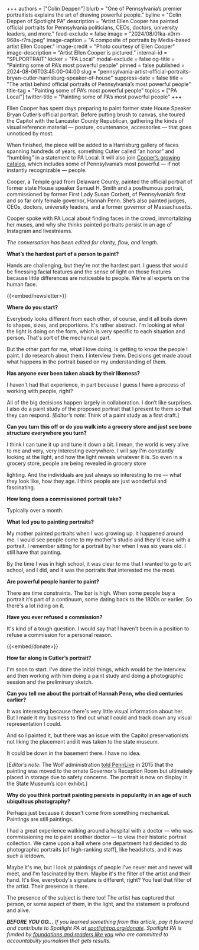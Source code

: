 +++
authors = ["Colin Deppen"]
blurb = "One of Pennsylvania’s premier portraitists explains the art of drawing powerful people."
byline = "Colin Deppen of Spotlight PA"
description = "Artist Ellen Cooper has painted official portraits for Pennsylvania politicians, CEOs, doctors, university leaders, and more."
feed-exclude = false
image = "2024/08/01ka-x0rm-968s-r7rs.jpeg"
image-caption = "A composite of portraits by Media-based artist Ellen Cooper."
image-credit = "Photo courtesy of Ellen Cooper"
image-description = "Artist Ellen Cooper is pictured."
internal-id = "SPLPORTRAIT"
kicker = "PA Local"
modal-exclude = false
og-title = "Painting some of PA’s most powerful people"
pinned = false
published = 2024-08-06T03:45:00-04:00
slug = "pennsylvania-artist-official-portraits-bryan-cutler-harrisburg-speaker-of-house"
suppress-date = false
title = "The artist behind official portraits of Pennsylvania’s most powerful people"
title-tag = "Painting some of PA’s most powerful people"
topics = ["PA Local"]
twitter-title = "Painting some of PA’s most powerful people"
+++

Ellen Cooper has spent days preparing to paint former state House Speaker Bryan Cutler’s official portrait. Before putting brush to canvas, she toured the Capitol with the Lancaster County Republican, gathering the kinds of visual reference material — posture, countenance, accessories — that goes unnoticed by most.

When finished, the piece will be added to a Harrisburg gallery of faces spanning hundreds of years, something Cutler called “an honor” and “humbling” in a statement to PA Local. It will also join <a href="https://www.ellencooper.net/official-portraits">Cooper’s growing catalog</a>, which includes some of Pennsylvania’s most powerful — if not instantly recognizable — people.

Cooper, a Temple grad from Delaware County, painted the official portrait of former state House speaker Samuel H. Smith and a posthumous portrait, commissioned by former First Lady Susan Corbett, of Pennsylvania’s first and so far only female governor, Hannah Penn. She’s also painted judges, CEOs, doctors, university leaders, and a former governor of Massachusetts.

Cooper spoke with PA Local about finding faces in the crowd, immortalizing her muses, and why she thinks painted portraits persist in an age of Instagram and livestreams.

<em>The conversation has been edited for clarity, flow, and length</em>.

<strong>What’s the hardest part of a person to paint?</strong>

Hands are challenging, but they&#39;re not the hardest part. I guess that would be finessing facial features and the sense of light on those features because little differences are noticeable to people. We&#39;re all experts on the human face.

{{<embed/newsletter>}}

<strong>Where do you start?</strong>

Everybody looks different from each other, of course, and it all boils down to shapes, sizes, and proportions. It&#39;s rather abstract. I&#39;m looking at what the light is doing on the form, which is very specific to each situation and person. That&#39;s sort of the mechanical part.

But the other part for me, what I love doing, is getting to know the people I paint. I do research about them. I interview them. Decisions get made about what happens in the portrait based on my understanding of them.

<strong>Has anyone ever been taken aback by their likeness?</strong>

I haven&#39;t had that experience, in part because I guess I have a process of working with people, right?

All of the big decisions happen largely in collaboration. I don’t like surprises. I also do a paint study of the proposed portrait that I present to them so that they can respond. <em>\[Editor’s note:</em> Think of a paint study as a first draft.\]

<strong>Can you turn this off or do you walk into a grocery store and just see bone structure everywhere you turn?</strong>

I think I can tune it up and tune it down a bit. I mean, the world is very alive to me and very, very interesting everywhere. I will say I&#39;m constantly looking at the light, and how the light reveals whatever it is. So even in a grocery store, people are being revealed in grocery store

lighting. And the individuals are just always so interesting to me — what they look like, how they age. I think people are just wonderful and fascinating.

<strong>How long does a commissioned portrait take?</strong>

Typically over a month.

<strong>What led you to painting portraits?</strong>

My mother painted portraits when I was growing up. It happened around me. I would see people come to my mother&#39;s studio and they&#39;d leave with a portrait. I remember sitting for a portrait by her when I was six years old. I still have that painting.

By the time I was in high school, it was clear to me that I wanted to go to art school, and I did, and it was the portraits that interested me the most.

<strong>Are powerful people harder to paint?</strong>

There are time constraints. The bar is high. When some people buy a portrait it’s part of a continuum, some dating back to the 1800s or earlier. So there&#39;s a lot riding on it.

<strong>Have you ever refused a commission?</strong>

It&#39;s kind of a tough question. I would say that I haven&#39;t been in a position to refuse a commission for a personal reason.

{{<embed/donate>}}

<strong>How far along is Cutler’s portrait?</strong>

I&#39;m soon to start. I&#39;ve done the initial things, which would be the interview and then working with him doing a paint study and doing a photographic session and the preliminary sketch.

<strong>Can you tell me about the portrait of Hannah Penn, who died centuries earlier?</strong>

It was interesting because there&#39;s very little visual information about her. But I made it my business to find out what I could and track down any visual representation I could.

And so I painted it, but there was an issue with the Capitol preservationists not liking the placement and it was taken to the state museum.

It could be down in the basement there. I have no idea.

\[<em>Editor’s note</em>: The Wolf administration <a href="https://www.pennlive.com/opinion/2015/03/it_took_centuries_to_recognize.html">told PennLive</a> in 2015 that the painting was moved to the ornate Governor&#39;s Reception Room but ultimately placed in storage due to safety concerns. The portrait is now on display in the State Museum’s icon exhibit.\]

<strong>Why do you think portrait painting persists in popularity in an age of such ubiquitous photography?</strong>

Perhaps just because it doesn&#39;t come from something mechanical. Paintings are still paintings.<strong></strong>

I had a great experience walking around a hospital with a doctor — who was commissioning me to paint another doctor — to view their historic portrait collection. We came upon a hall where one department had decided to do photographic portraits \[of high-ranking staff\], like headshots, and it was such a letdown.

Maybe it&#39;s me, but I look at paintings of people I&#39;ve never met and never will meet, and I&#39;m fascinated by them. Maybe it&#39;s the filter of the artist and their hand. It&#39;s like, everybody&#39;s signature is different, right? You feel that filter of the artist. Their presence is there.

The presence of the subject is there too! The artist has captured that person, or some aspect of them, in the light, and the statement is profound and alive.

<strong><em>BEFORE YOU GO…</em></strong><em> If you learned something from this article, pay it forward and contribute to Spotlight PA at </em><a href="https://www.spotlightpa.org/donate"><em>spotlightpa.org/donate</em></a><em>. Spotlight PA is funded by</em><a href="https://www.spotlightpa.org/support"><em> foundations and readers like you</em></a><em> who are committed to accountability journalism that gets results.</em>

